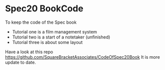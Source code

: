 # Spec20 BookCode
To keep the code of the Spec book

- Tutorial one is a film management system
- Tutorial two is a start of a notetaker (unfinished)
- Tutorial three is about some layout

Have a look at this repo https://github.com/SquareBracketAssociates/CodeOfSpec20Book
It is more update to date.
